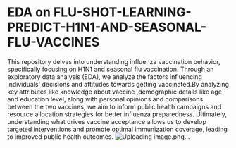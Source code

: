 # EDA on FLU-SHOT-LEARNING-PREDICT-H1N1-AND-SEASONAL-FLU-VACCINES

This repository delves into understanding influenza vaccination behavior, specifically focusing on H1N1 and seasonal flu vaccination. Through an exploratory data analysis (EDA), we analyze the factors influencing individuals' decisions and attitudes towards getting vaccinated.By analyzing key attributes like knowledge about vaccine ,demographic details like age and education level, along with personal opinions and comparisons between the two vaccines, we aim to inform public health campaigns and resource allocation strategies for better influenza preparedness. Ultimately, understanding what drives vaccine acceptance allows us to develop targeted interventions and promote optimal immunization coverage, leading to improved public health outcomes.
![Uploading image.png…]()


